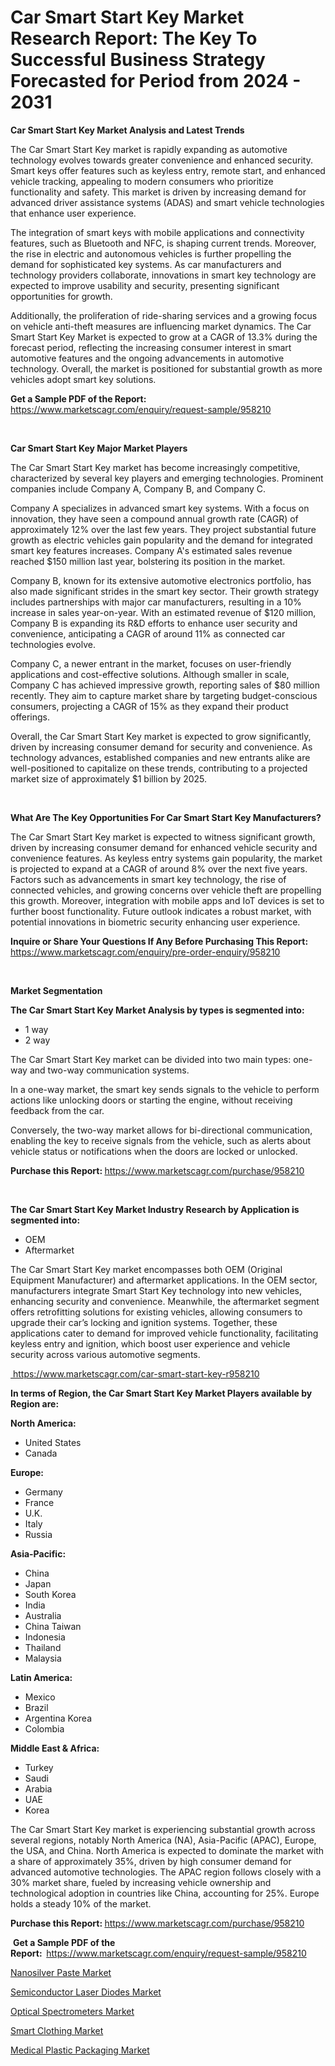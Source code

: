 <p><h1>Car Smart Start Key Market Research Report: The Key To Successful Business Strategy Forecasted for Period from 2024 - 2031</h1></p><p><strong>Car Smart Start Key Market Analysis and Latest Trends</strong></p>
<p><p>The Car Smart Start Key market is rapidly expanding as automotive technology evolves towards greater convenience and enhanced security. Smart keys offer features such as keyless entry, remote start, and enhanced vehicle tracking, appealing to modern consumers who prioritize functionality and safety. This market is driven by increasing demand for advanced driver assistance systems (ADAS) and smart vehicle technologies that enhance user experience.</p><p>The integration of smart keys with mobile applications and connectivity features, such as Bluetooth and NFC, is shaping current trends. Moreover, the rise in electric and autonomous vehicles is further propelling the demand for sophisticated key systems. As car manufacturers and technology providers collaborate, innovations in smart key technology are expected to improve usability and security, presenting significant opportunities for growth.</p><p>Additionally, the proliferation of ride-sharing services and a growing focus on vehicle anti-theft measures are influencing market dynamics. The Car Smart Start Key Market is expected to grow at a CAGR of 13.3% during the forecast period, reflecting the increasing consumer interest in smart automotive features and the ongoing advancements in automotive technology. Overall, the market is positioned for substantial growth as more vehicles adopt smart key solutions.</p></p>
<p><strong>Get a Sample PDF of the Report:&nbsp;</strong> <a href="https://www.marketscagr.com/enquiry/request-sample/958210?utm_campaign=1836&utm_medium=2&utm_source=Github&utm_content=ia&utm_term=25122024&utm_id=car-smart-start-key">https://www.marketscagr.com/enquiry/request-sample/958210</a></p>
<p>&nbsp;</p>
<p><strong>Car Smart Start Key Major Market Players</strong></p>
<p><p>The Car Smart Start Key market has become increasingly competitive, characterized by several key players and emerging technologies. Prominent companies include Company A, Company B, and Company C.</p><p>Company A specializes in advanced smart key systems. With a focus on innovation, they have seen a compound annual growth rate (CAGR) of approximately 12% over the last few years. They project substantial future growth as electric vehicles gain popularity and the demand for integrated smart key features increases. Company A's estimated sales revenue reached $150 million last year, bolstering its position in the market.</p><p>Company B, known for its extensive automotive electronics portfolio, has also made significant strides in the smart key sector. Their growth strategy includes partnerships with major car manufacturers, resulting in a 10% increase in sales year-on-year. With an estimated revenue of $120 million, Company B is expanding its R&D efforts to enhance user security and convenience, anticipating a CAGR of around 11% as connected car technologies evolve.</p><p>Company C, a newer entrant in the market, focuses on user-friendly applications and cost-effective solutions. Although smaller in scale, Company C has achieved impressive growth, reporting sales of $80 million recently. They aim to capture market share by targeting budget-conscious consumers, projecting a CAGR of 15% as they expand their product offerings.</p><p>Overall, the Car Smart Start Key market is expected to grow significantly, driven by increasing consumer demand for security and convenience. As technology advances, established companies and new entrants alike are well-positioned to capitalize on these trends, contributing to a projected market size of approximately $1 billion by 2025.</p></p>
<p>&nbsp;</p>
<p><strong>What Are The Key Opportunities For Car Smart Start Key Manufacturers?</strong></p>
<p><p>The Car Smart Start Key market is expected to witness significant growth, driven by increasing consumer demand for enhanced vehicle security and convenience features. As keyless entry systems gain popularity, the market is projected to expand at a CAGR of around 8% over the next five years. Factors such as advancements in smart key technology, the rise of connected vehicles, and growing concerns over vehicle theft are propelling this growth. Moreover, integration with mobile apps and IoT devices is set to further boost functionality. Future outlook indicates a robust market, with potential innovations in biometric security enhancing user experience.</p></p>
<p><strong>Inquire or Share Your Questions If Any Before Purchasing This Report:</strong> <a href="https://www.marketscagr.com/enquiry/pre-order-enquiry/958210?utm_campaign=1836&utm_medium=2&utm_source=Github&utm_content=ia&utm_term=25122024&utm_id=car-smart-start-key">https://www.marketscagr.com/enquiry/pre-order-enquiry/958210</a></p>
<p>&nbsp;</p>
<p><strong>Market Segmentation</strong></p>
<p><strong>The Car Smart Start Key Market Analysis by types is segmented into:</strong></p>
<p><ul><li>1 way</li><li>2 way</li></ul></p>
<p><p>The Car Smart Start Key market can be divided into two main types: one-way and two-way communication systems. </p><p>In a one-way market, the smart key sends signals to the vehicle to perform actions like unlocking doors or starting the engine, without receiving feedback from the car. </p><p>Conversely, the two-way market allows for bi-directional communication, enabling the key to receive signals from the vehicle, such as alerts about vehicle status or notifications when the doors are locked or unlocked.</p></p>
<p><strong>Purchase this Report:&nbsp;</strong><a href="https://www.marketscagr.com/purchase/958210?utm_campaign=1836&utm_medium=2&utm_source=Github&utm_content=ia&utm_term=25122024&utm_id=car-smart-start-key">https://www.marketscagr.com/purchase/958210</a></p>
<p>&nbsp;</p>
<p><strong>The Car Smart Start Key Market Industry Research by Application is segmented into:</strong></p>
<p><ul><li>OEM</li><li>Aftermarket</li></ul></p>
<p><p>The Car Smart Start Key market encompasses both OEM (Original Equipment Manufacturer) and aftermarket applications. In the OEM sector, manufacturers integrate Smart Start Key technology into new vehicles, enhancing security and convenience. Meanwhile, the aftermarket segment offers retrofitting solutions for existing vehicles, allowing consumers to upgrade their car’s locking and ignition systems. Together, these applications cater to demand for improved vehicle functionality, facilitating keyless entry and ignition, which boost user experience and vehicle security across various automotive segments.</p></p>
<p><a href="https://www.marketscagr.com/car-smart-start-key-r958210?utm_campaign=1836&utm_medium=2&utm_source=Github&utm_content=ia&utm_term=25122024&utm_id=car-smart-start-key">&nbsp;https://www.marketscagr.com/car-smart-start-key-r958210</a></p>
<p><strong>In terms of Region, the Car Smart Start Key Market Players available by Region are:</strong></p>
<p>
    <p> <strong> North America: </strong>
        <ul>
            <li>United States</li>
            <li>Canada</li>
        </ul>
        </p> 
    <p> <strong> Europe: </strong>
        <ul>
            <li>Germany</li>
            <li>France</li>
            <li>U.K.</li>
            <li>Italy</li>
            <li>Russia</li>
        </ul>
        </p> 
    <p> <strong> Asia-Pacific: </strong>
        <ul>
            <li>China</li>
            <li>Japan</li>
            <li>South Korea</li>
            <li>India</li>
            <li>Australia</li>
            <li>China Taiwan</li>
            <li>Indonesia</li>
            <li>Thailand</li>
            <li>Malaysia</li>
        </ul>
        </p> 
    <p> <strong> Latin America: </strong>
        <ul>
            <li>Mexico</li>
            <li>Brazil</li>
            <li>Argentina Korea</li>
            <li>Colombia</li>
        </ul>
        </p> 
    <p> <strong> Middle East & Africa: </strong>
        <ul>
            <li>Turkey</li>
            <li>Saudi</li>
            <li>Arabia</li>
            <li>UAE</li>
            <li>Korea</li>
        </ul>
    </p>
    </p>
<p><p>The Car Smart Start Key market is experiencing substantial growth across several regions, notably North America (NA), Asia-Pacific (APAC), Europe, the USA, and China. North America is expected to dominate the market with a share of approximately 35%, driven by high consumer demand for advanced automotive technologies. The APAC region follows closely with a 30% market share, fueled by increasing vehicle ownership and technological adoption in countries like China, accounting for 25%. Europe holds a steady 10% of the market.</p></p>
<p><strong>Purchase this Report: </strong><a href="https://www.marketscagr.com/purchase/958210?utm_campaign=1836&utm_medium=2&utm_source=Github&utm_content=ia&utm_term=25122024&utm_id=car-smart-start-key">https://www.marketscagr.com/purchase/958210</a></p>
<p>&nbsp;<strong>Get a Sample PDF of the Report:&nbsp;&nbsp;</strong><a href="https://www.marketscagr.com/enquiry/request-sample/958210?utm_campaign=1836&utm_medium=2&utm_source=Github&utm_content=ia&utm_term=25122024&utm_id=car-smart-start-key">https://www.marketscagr.com/enquiry/request-sample/958210</a></p>
<p><strong></strong></p>
<p><p><a href="https://github.com/guneycigdem35/Market-Research-Report-List-5/blob/main/nanosilver-paste-market.md?utm_campaign=1836&utm_medium=2&utm_source=Github&utm_content=ia&utm_term=25122024&utm_id=car-smart-start-key">Nanosilver Paste Market</a></p><p><a href="https://www.linkedin.com/pulse/informative-market-research-report-semiconductor-laser-diodes-51qne?utm_campaign=1836&utm_medium=2&utm_source=Github&utm_content=ia&utm_term=25122024&utm_id=car-smart-start-key">Semiconductor Laser Diodes Market</a></p><p><a href="https://www.linkedin.com/pulse/deep-dive-optical-spectrometers-market-itstrends-segmentation-fen6f?utm_campaign=1836&utm_medium=2&utm_source=Github&utm_content=ia&utm_term=25122024&utm_id=car-smart-start-key">Optical Spectrometers Market</a></p><p><a href="https://www.linkedin.com/pulse/smart-clothing-market-soar-43-cagr-from-2024-2031-key-trends-lry7c?utm_campaign=1836&utm_medium=2&utm_source=Github&utm_content=ia&utm_term=25122024&utm_id=car-smart-start-key">Smart Clothing Market</a></p><p><a href="https://www.linkedin.com/pulse/medical-plastic-packaging-market-research-report-identifying-clrnf?utm_campaign=1836&utm_medium=2&utm_source=Github&utm_content=ia&utm_term=25122024&utm_id=car-smart-start-key">Medical Plastic Packaging Market</a></p></p>